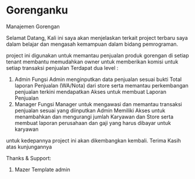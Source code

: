 # Gorenganku
Manajemen Gorengan

Selamat Datang,
Kali ini saya akan menjelaskan terkait project terbaru saya dalam belajar dan mengasah kemampuan 
dalam bidang pemrograman.   

project ini digunakan untuk memantau penjualan produk gorengan di setiap tenant
membantu memudahkan owner untuk memberikan komisi untuk setiap transaksi penjualan
Terdapat dua level :
1. Admin
   Fungsi Admin menginputkan data penjualan sesuai bukti Total laporan Penjualan (WA/Nota) dari store
   serta memantau perkembangan penjualan terkini
   mendapatkan Akses untuk membuat Laporan Penjualan
2. Manager
   Fungsi Manager untuk mengawasi dan memantau transaksi penjualan sesuai yang diinputkan Admin
   Memiliki Akses untuk menambahkan dan mengurangi jumlah Karyawan dan Store 
   serta membuat laporan perusahaan dan gaji yang harus dibayar untuk karyawan

untuk kedepannya project ini akan dikembangkan kembali.
Terima Kasih atas kunjungannya


Thanks & Support:
1. Mazer Template admin
